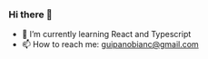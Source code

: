 ### Hi there 👋
- 🌱 I’m currently learning React and Typescript
- 📫 How to reach me: guipanobianc@gmail.com

